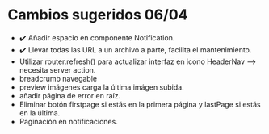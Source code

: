 # Cambios sugeridos 06/04

- ✔️ Añadir espacio en componente Notification.
- ✔️ Llevar todas las URL a un archivo a parte, facilita el mantenimiento.
- Utilizar router.refresh() para actualizar interfaz en icono HeaderNav --> necesita server action.
- breadcrumb navegable
- preview imágenes carga la última imágen subida.
- añadir página de error en raíz.
- Eliminar botón firstpage si estás en la primera página y lastPage si estás en la última.
- Paginación en notificaciones.
